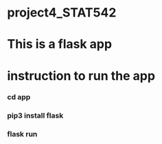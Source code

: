 # project4_STAT542

# This is a flask app
# instruction to run the app 

### cd app
### pip3 install flask
### flask run
